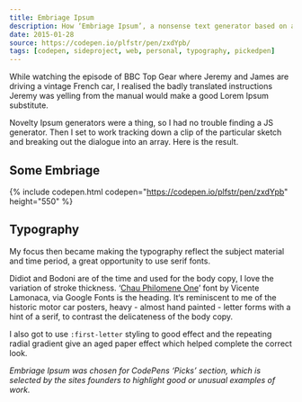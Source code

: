 ```yaml
---
title: Embriage Ipsum
description: How ‘Embriage Ipsum’, a nonsense text generator based on an old and badly translated French car manual, came to exist.
date: 2015-01-28
source: https://codepen.io/plfstr/pen/zxdYpb/
tags: [codepen, sideproject, web, personal, typography, pickedpen]
---
```

While watching the episode of BBC Top Gear where Jeremy and James are driving a vintage French car, I realised the badly translated instructions Jeremy was yelling from the manual would make a good Lorem Ipsum substitute. 

Novelty Ipsum generators were a thing, so I had no trouble finding a JS generator. Then I set to work tracking down a clip of the particular sketch and breaking out the dialogue into an array. Here is the result.

## Some Embriage

{% include codepen.html codepen="https://codepen.io/plfstr/pen/zxdYpb" height="550" %}

## Typography

My focus then became making the typography reflect the subject material and time period, a great opportunity to use serif fonts.

Didiot and Bodoni are of the time and used for the body copy, I love the variation of stroke thickness. ‘[Chau Philomene One](http://www.google.com/fonts/specimen/Chau+Philomene+One)’ font by Vicente Lamonaca, via Google Fonts is the heading. It‘s reminiscent to me of the historic motor car posters, heavy - almost hand painted - letter forms with a hint of a serif, to contrast the delicateness of the body copy. 

I also got to use `:first-letter` styling to good effect and the repeating radial gradient give an aged paper effect which helped complete the correct look. 

_Embriage Ipsum was chosen for CodePens ‘Picks’ section, which is selected by the sites founders to highlight good or unusual examples of work._